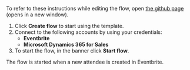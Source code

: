 To refer to these instructions while editing the flow, open [the github page](https://github.com/ot4i/app-connect-templates/tree/main/resources/markdown/Sync%20new%20attendee%20from%20Eventbrite%20to%20lead%20in%20Microsoft%20Dynamics%20365%20for%20Sales_instructions.md) (opens in a new window).

1.	Click **Create flow** to start using the template.
2.	Connect to the following accounts by using your credentials:
    - **Eventbrite**
    - **Microsoft Dynamics 365 for Sales** 
3.	To start the flow, in the banner click **Start flow**.

The flow is started when a new attendee is created in Eventbrite.

